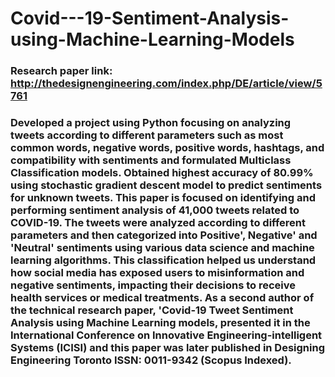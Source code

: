 # Covid---19-Sentiment-Analysis-using-Machine-Learning-Models
### Research paper link: http://thedesignengineering.com/index.php/DE/article/view/5761
### Developed a project using Python focusing on analyzing tweets according to different parameters such as most common words, negative words, positive words, hashtags, and compatibility with sentiments and formulated Multiclass Classification models. Obtained highest accuracy of 80.99% using stochastic gradient descent model to predict sentiments for unknown tweets. This paper is focused on identifying and performing sentiment analysis of 41,000 tweets related to COVID-19. The tweets were analyzed according to different parameters and then categorized into Positive', Negative' and 'Neutral' sentiments using various data science and machine learning algorithms. This classification helped us understand how social media has exposed users to misinformation and negative sentiments, impacting their decisions to receive health services or medical treatments. As a second author of the technical research paper, 'Covid-19 Tweet Sentiment Analysis using Machine Learning models, presented it in the International Conference on Innovative Engineering-intelligent Systems (ICISI) and this paper was later published in Designing Engineering Toronto ISSN: 0011-9342 (Scopus Indexed).
